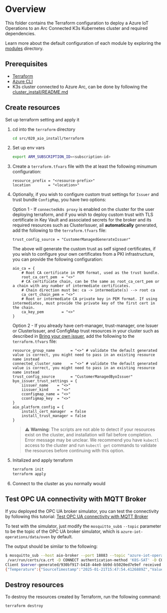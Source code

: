 # Overview

This folder contains the Terraform configuration to deploy a Azure IoT Operations to an Arc Connected K3s Kubernetes cluster and required dependencies.

Learn more about the default configuration of each module by exploring the [modules](./modules/) directory.

## Prerequisites

- [Terraform](https://developer.hashicorp.com/terraform/install)
- [Azure CLI](https://docs.microsoft.com/en-us/cli/azure/install-azure-cli)
- K3s cluster connected to Azure Arc, can be done by following the [cluster_install/README.md](../../010_cluster_install/terraform/README.md)

## Create resources

Set up terraform setting and apply it

1. cd into the `terraform` directory

    ```sh
    cd src/020_aio_install/terraform
    ```

2. Set up env vars

    ```sh
    export ARM_SUBSCRIPTION_ID=<subscription-id>
    ```

3. Create a `terraform.tfvars` file with the at least the following minumum configuration:

    ```hcl
    resource_prefix = "<resource-prefix>"
    location        = "<location>"
    ```

4. Optionally, if you wish to configure custom trust settings for `Issuer` and trust bundle `ConfigMap`, you have two options:

    Option 1 - If `connectedk8s proxy` is enabled on the cluster for the user deploying terraform, and if you wish to deploy custom trust with TLS certificate in Key Vault and associated secrets for the broker and its required resources such as ClusterIssuer, all __automatically__ generated, add the following to the `terraform.tfvars` file:

    ```hcl
    trust_config_source = "CustomerManagedGenerateIssuer"
    ```

    The above will generate the custom trust as self signed certificates, if you wish to configure your own certificates from a PKI infrastructure, you can provide the following configuration:

    ```hcl
    aio_ca = {
        # Root CA certificate in PEM format, used as the trust bundle.
        root_ca_cert_pem  = "<>"
        # CA certificate chain, can be the same as root_ca_cert_pem or a chain with any number of intermediate certificates.
        # Chain direction must be: ca -> intermediate(s) --> root ca
        ca_cert_chain_pem = "<>"
        # Root or intermediate CA private key in PEM format. If using intermediates, must provide the private key of the first cert in the chain.
        ca_key_pem        = "<>"
    }
    ```

   Option 2 - If you already have cert-manager, trust-manager, one Issuer or ClusterIssuer, and ConfigMap trust resources in your cluster such as described in [Bring your own issuer](https://learn.microsoft.com/azure/iot-operations/secure-iot-ops/concept-default-root-ca#bring-your-own-issuer), add the following to the `terraform.tfvars` file:

    ```hcl
    resource_group_name       = "<>" # validate the default generated value is correct, you might need to pass in an existing resource name instead
    connected_cluster_name    = "<>" # validate the default generated value is correct, you might need to pass in an existing resource name instead
    trust_config_source       = "CustomerManagedByoIssuer"
    byo_issuer_trust_settings = {
        iissuer_name    = "<>"
        iissuer_kind    = "<>"
        cconfigmap_name = "<>"
        cconfigmap_key  = "<>"
    }
    aio_platform_config = {
        install_cert_manager  = false
        install_trust_manager = false
    }
    ```

    > ⚠️ __Warning__: The scripts are not able to detect if your resources exist on the cluster, and installation will fail before completion. Error message may be unclear.
    > We recommend you have `kubectl` access to the cluster and run `kubectl get` commands to validate the resources before continuing with this option.

5. Initalized and apply terraform

    ```sh
    terraform init
    terraform apply
    ```

6. Connect to the cluster as you normally would

## Test OPC UA connectivity with MQTT Broker

If you deployed the OPC UA broker simulator, you can test the connectivity by following this tutorial: [Test OPC UA connectivity with MQTT Broker]([../../030_test_opcua/README.md](https://learn.microsoft.com/en-us/azure/iot-operations/manage-mqtt-broker/howto-test-connection?tabs=bicep#connect-to-the-default-listener-inside-the-cluster))

To test with the simulator, just modify the `mosquitto_sub`s `--topic` parameter to be the topic of the OPC UA broker simulator, which is `azure-iot-operations/data/oven` by default.

The output should be similar to the following:

```sh
$ mosquitto_sub --host aio-broker --port 18883 --topic "azure-iot-operations/data/oven" --debug --cafile
 /var/run/certs/ca.crt -D CONNECT authentication-method 'K8S-SAT' -D CONNECT authentication-data
Client $server-generated/930bf917-b418-44e0-bb9d-b5020ed7e9ef received PUBLISH (d0, q0, r0, m0, 'azure-iot-operations/data/oven', ... (235 bytes))
{"Temperature":{"SourceTimestamp":"2025-01-21T15:47:54.4126889Z","Value":10969},"FillWeight":{"SourceTimestamp":"2025-01-21T15:47:54.4129477Z","Value":10969},"EnergyUse":{"SourceTimestamp":"2025-01-21T15:47:54.4129567Z","Value":10969}}
```

## Destroy resources

To destroy the resources created by Terraform, run the following command:

```sh
terraform destroy
```
